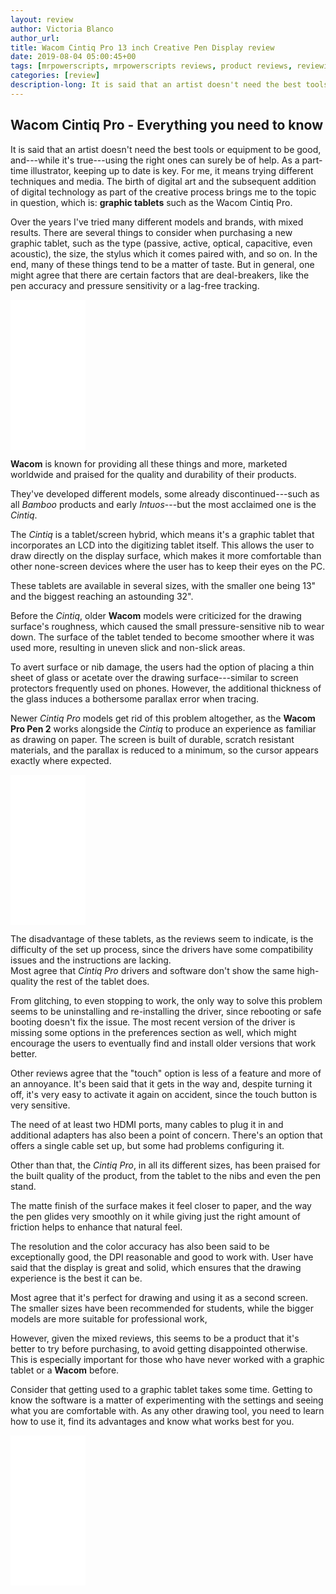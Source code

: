 ```yaml
---
layout: review
author: Victoria Blanco
author_url:
title: Wacom Cintiq Pro 13 inch Creative Pen Display review
date: 2019-08-04 05:00:45+00
tags: [mrpowerscripts, mrpowerscripts reviews, product reviews, reviewing amazon products, amazon product]
categories: [review]
description-long: It is said that an artist doesn't need the best tools or equipment to be good, and---while it's true---using the right ones can surely be of help. As a part-time illustrator, keeping up to date is key. For me, it means trying different techniques and media. The birth of digital art and the subsequent addition of digital technology as part of the creative process brings me to the topic in question, which is graphic tablets such as the Wacom Cintiq Pro. Over the years I've tried many different models and brands, with mixed results. There are several things to consider when purchasing a new graphic tablet, such as the type (passive, active, optical, capacitive, even acoustic), the size, the stylus which it comes paired with, and so on. In the end, many of these things tend to be a matter of taste. But in general, one might agree that there are certain factors that are deal-breakers, like the pen accuracy and pressure sensitivity or a lag-free tracking.
---
```


## Wacom Cintiq Pro - Everything you need to know
It is said that an artist doesn't need the best tools or equipment to be good, and---while it's true---using the right ones can surely be of help. As a part-time illustrator, keeping up to date is key. For me, it means trying different techniques and media. The birth of digital art and the subsequent addition of digital technology as part of the creative process brings me to the topic in question, which is: **graphic tablets** such as the Wacom Cintiq Pro.

Over the years I've tried many different models and brands, with mixed results. There are several things to consider when purchasing a new graphic tablet, such as the type (passive, active, optical, capacitive, even acoustic), the size, the stylus which it comes paired with, and so on. In the end, many of these things tend to be a matter of taste. But in general, one might agree that there are certain factors that are deal-breakers, like the pen accuracy and pressure sensitivity or a lag-free tracking.

<iframe style="width:120px;height:240px;" marginwidth="0" marginheight="0" scrolling="no" frameborder="0" src="//ws-na.amazon-adsystem.com/widgets/q?ServiceVersion=20070822&OneJS=1&Operation=GetAdHtml&MarketPlace=US&source=ss&ref=as_ss_li_til&ad_type=product_link&tracking_id=mrpowerscript-20&language=en_US&marketplace=amazon&region=US&placement=B07CTPPRB8&asins=B07CTPPRB8&linkId=1add23e2f0cc4810b5715b2b7824332b&show_border=true&link_opens_in_new_window=true"></iframe>

**Wacom** is known for providing all these things and more, marketed worldwide and praised for the quality and durability of their products.

They've developed different models, some already discontinued---such as all *Bamboo* products and early *Intuos*---but the most acclaimed one is the *Cintiq*.

The *Cintiq* is a tablet/screen hybrid, which means it's a graphic tablet that incorporates an LCD into the digitizing tablet itself. This allows the user to draw directly on the display surface, which makes it more comfortable than other none-screen devices where the user has to keep their eyes on the PC.

These tablets are available in several sizes, with the smaller one being 13" and the biggest reaching an astounding 32".

Before the *Cintiq*, older **Wacom** models were criticized for the drawing surface's roughness, which caused the small pressure-sensitive nib to wear down. The surface of the tablet tended to become smoother where it was used more, resulting in uneven slick and non-slick areas.

To avert surface or nib damage, the users had the option of placing a thin sheet of glass or acetate over the drawing surface---similar to screen protectors frequently used on phones. However, the additional thickness of the glass induces a bothersome parallax error when tracing.

Newer *Cintiq Pro* models get rid of this problem altogether, as the **Wacom Pro Pen 2** works alongside the *Cintiq* to produce an experience as familiar as drawing on paper. The screen is built of durable, scratch resistant materials, and the parallax is reduced to a minimum, so the cursor appears exactly where expected.

<iframe style="width:120px;height:240px;" marginwidth="0" marginheight="0" scrolling="no" frameborder="0" src="//ws-na.amazon-adsystem.com/widgets/q?ServiceVersion=20070822&OneJS=1&Operation=GetAdHtml&MarketPlace=US&source=ss&ref=as_ss_li_til&ad_type=product_link&tracking_id=mrpowerscript-20&language=en_US&marketplace=amazon&region=US&placement=B07CTPPRB8&asins=B07CTPPRB8&linkId=1add23e2f0cc4810b5715b2b7824332b&show_border=true&link_opens_in_new_window=true"></iframe>

The disadvantage of these tablets, as the reviews seem to indicate, is the difficulty of the set up process, since the drivers have some compatibility issues and the instructions are lacking.  
Most agree that *Cintiq Pro* drivers and software don't show the same high-quality the rest of the tablet does.

From glitching, to even stopping to work, the only way to solve this problem seems to be uninstalling and re-installing the driver, since rebooting or safe booting doesn't fix the issue. The most recent version of the driver is missing some options in the preferences section as well, which might encourage the users to eventually find and install older versions that work better.

Other reviews agree that the "touch" option is less of a feature and more of an annoyance. It's been said that it gets in the way and, despite turning it off, it's very easy to activate it again on accident, since the touch button is very sensitive.

The need of at least two HDMI ports, many cables to plug it in and additional adapters has also been a point of concern. There's an option that offers a single cable set up, but some had problems configuring it.
  
Other than that, the *Cintiq Pro*, in all its different sizes, has been praised for the built quality of the product, from the tablet to the nibs and even the pen stand.

The matte finish of the surface makes it feel closer to paper, and the way the pen glides very smoothly on it while giving just the right amount of friction helps to enhance that natural feel.  

The resolution and the color accuracy has also been said to be exceptionally good, the DPI reasonable and good to work with. User have said that the display is great and solid, which ensures that the drawing experience is the best it can be.

Most agree that it's perfect for drawing and using it as a second screen. The smaller sizes have been recommended for students, while the bigger models are more suitable for professional work,

However, given the mixed reviews, this seems to be a product that it's better to try before purchasing, to avoid getting disappointed otherwise. This is especially important for those who have never worked with a graphic tablet or a **Wacom** before.

Consider that getting used to a graphic tablet takes some time. Getting to know the software is a matter of experimenting with the settings and seeing what you are comfortable with. As any other drawing tool, you need to learn how to use it, find its advantages and know what works best for you.

<iframe style="width:120px;height:240px;" marginwidth="0" marginheight="0" scrolling="no" frameborder="0" src="//ws-na.amazon-adsystem.com/widgets/q?ServiceVersion=20070822&OneJS=1&Operation=GetAdHtml&MarketPlace=US&source=ss&ref=as_ss_li_til&ad_type=product_link&tracking_id=mrpowerscript-20&language=en_US&marketplace=amazon&region=US&placement=B07CTPPRB8&asins=B07CTPPRB8&linkId=1add23e2f0cc4810b5715b2b7824332b&show_border=true&link_opens_in_new_window=true"></iframe>
